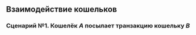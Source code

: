 
## Взаимодействие кошельков

### Сценарий №1. Кошелёк ***A*** посылает транзакцию кошельку ***B***

